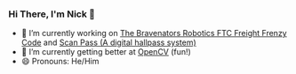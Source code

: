 ### Hi There, I'm Nick 👋

- 🔭  I’m currently working on [The Bravenators Robotics FTC Freight Frenzy Code](https://github.com/Bravenators-Robotics-9533/FreightFrenzy) and [Scan Pass (A digital hallpass system)](https://github.com/Nick-Fanelli/scan-pass)
- 🌱  I’m currently getting better at [OpenCV](https://opencv.org/) (fun!)
- 😄  Pronouns: He/Him


<!-- ### GitHub Stats -->

<!-- 
![Nick-Fanelli's GitHub stats](https://github-readme-stats.vercel.app/api?username=nick-fanelli&show_icons=true&theme=cobalt&hide_border=true)

[![Top Langs](https://github-readme-stats.vercel.app/api/top-langs/?username=nick-fanelli&layout=compact&hide_border=true)](https://github.com/anuraghazra/github-readme-stats)
 -->
